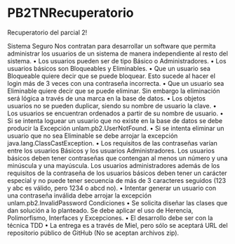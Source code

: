 # PB2TNRecuperatorio

Recuperatorio del parcial 2!


Sistema Seguro
Nos contratan para desarrollar un software que permita administrar los usuarios de un sistema de manera independiente al resto del sistema.
	•	Los usuarios pueden ser de tipo Básico o Administradores.
	•	Los usuarios básicos son Bloqueables y Eliminables.
	•	Que un usuario sea Bloqueable quiere decir que se puede bloquear. Esto sucede al hacer el login más de 3 veces con una contraseña incorrecta.
	•	Que un usuario sea Eliminable quiere decir que se puede eliminar. Sin embargo la eliminación será lógica a través de una marca en la base de datos.
	•	Los objetos usuarios no se pueden duplicar, siendo su nombre de usuario la clave.
	•	Los usuarios se encuentran ordenados a partir de su nombre de usuario.
	•	Si se intenta loguear un usuario que no existe en la base de datos se debe producir la Excepción unlam.pb2.UserNotFound.
	•	Si se intenta eliminar un usuario que no sea Eliminable se debe arrojar la excepción java.lang.ClassCastException.
	•	Los requisitos de las contraseñas varían entre los usuarios Básicos y los usuarios Administradores. Los usuarios básicos deben tener contraseñas que contengan al menos un número y una minúscula y una mayúscula. Los usuarios administradores además de los requisitos de la contraseña de los usuarios básicos deben tener un carácter especial y no puede tener secuencia de más de 3 caracteres seguidos (123 y abc es válido, pero 1234 o abcd no). 
	•	Intentar generar un usuario con una contraseña inválida debe arrojar la excepción unlam.pb2.InvalidPassword
Condiciones
	•	Se solicita diseñar las clases que dan solución a lo planteado. Se debe aplicar el uso de Herencia, Polimorfismo, Interfaces y Excepciones. 
	•	El desarrollo debe ser con la técnica TDD 
	•	La entrega es a través de Miel, pero sólo se aceptará URL del repositorio público de GitHub (No se aceptan archivos zip).
